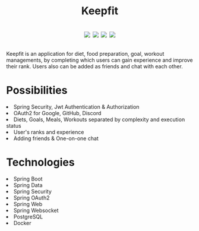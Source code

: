 <h1 align="center">Keepfit

[![](https://img.shields.io/badge/Developed%20by-halcyon-blue)](https://github.com/HalcyonsDev)
![](https://img.shields.io/badge/JDK-17-yellow)
![](https://img.shields.io/badge/Spring%20Boot-3.1.6-%236DB33F)
[![](https://img.shields.io/badge/DBMS-PostgreSQL-%234476ff)](https://www.postgresql.org/)
</h1>

<p>Keepfit is an application for diet, food preparation, goal, workout managements, by completing which users can gain experience and improve their rank. Users also can be added as friends and chat with each other.</p>

<h1>Possibilities</h1>

<li>Spring Security, Jwt Authentication & Authorization</li>
<li>OAuth2 for Google, GitHub, Discord</li>
<li>Diets, Goals, Meals, Workouts separated by complexity and execution status</li>
<li>User's ranks and experience</li>
<li>Adding friends & One-on-one chat</li>

<h1>Technologies</h1>
<li>Spring Boot</li>
<li>Spring Data</li>
<li>Spring Security</li>
<li>Spring OAuth2</li>
<li>Spring Web</li>
<li>Spring Websocket</li>
<li>PostgreSQL</li>
<li>Docker</li>
